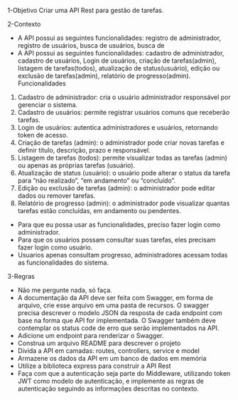 1-Objetivo
Criar uma API Rest para gestão de tarefas.

2-Contexto
- A API possui as seguintes funcionalidades: registro de administrador, registro de usuários, busca de usuários, busca de 
- A API possui as seguintes funcionalidades: cadastro de administrador, cadastro de usuários, Login de usuários, criação de tarefas(admin), listagem de tarefas(todos), atualização de status(usuário), edição ou exclusão de tarefas(admin), relatório de progresso(admin).
Funcionalidades 
1.	Cadastro de administrador: cria o usuário administrador responsável por gerenciar o sistema.
2.	Cadastro de usuários: permite registrar usuários comuns que receberão tarefas.
3.	Login de usuários: autentica administradores e usuários, retornando token de acesso.
4.	Criação de tarefas (admin): o administrador pode criar novas tarefas e definir título, descrição, prazo e responsável.
5.	Listagem de tarefas (todos): permite visualizar todas as tarefas (admin) ou apenas as próprias tarefas (usuário).
6.	Atualização de status (usuário): o usuário pode alterar o status da tarefa para “não realizado”, “em andamento” ou “concluído”.
7.	Edição ou exclusão de tarefas (admin): o administrador pode editar dados ou remover tarefas.
8.	Relatório de progresso (admin): o administrador pode visualizar quantas tarefas estão concluídas, em andamento ou pendentes.

- Para que eu possa usar as funcionalidades, preciso fazer login como administrador.
- Para que os usuários possam consultar suas tarefas, eles precisam fazer login como usuário.
- Usuarios apenas consultam progresso, administradores acessam todas as funcionalidades do sistema.



3-Regras
- Não me pergunte nada, só faça.
- A documentação da API deve ser feita com Swagger, em forma de arquivo, crie esse arquivo em uma pasta de recursos. O swagger precisa descrever o modelo JSON da resposta de cada endpoint com base na forma que API for implementada. O Swagger também deve contemplar os status code de erro que serão implementados na API.
- Adicione um endpoint para renderizar o Swagger.
- Construa um arquivo README para descrever o projeto
- Divida a API em camadas: routes, controllers, service e model
- Armazene os dados da API em um banco de dados em memória
- Utilize a biblioteca express para construir a API Rest
- Faça com que a autenticação seja parte do Middleware, utilizando token JWT como modelo de autenticação, e implemente as regras de autenticação seguindo as informações descritas no contexto.

